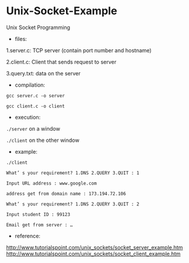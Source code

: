 # Unix-Socket-Example
Unix Socket Programming

* files:

1.server.c: TCP server (contain port number and hostname)

2.client.c: Client that sends request to server

3.query.txt: data on the server

* compilation:

`gcc server.c -o server`

`gcc client.c -o client`

* execution:

`./server` on a window

`./client` on the other window

* example:

`./client`

`What’ s your requirement? 1.DNS 2.QUERY 3.QUIT : 1`

`Input URL address : www.google.com`

`address get from domain name : 173.194.72.106`

`What’ s your requirement? 1.DNS 2.QUERY 3.QUIT : 2`

`Input student ID : 99123`

`Email get from server : …`

* reference:

http://www.tutorialspoint.com/unix_sockets/socket_server_example.htm
http://www.tutorialspoint.com/unix_sockets/socket_client_example.htm
